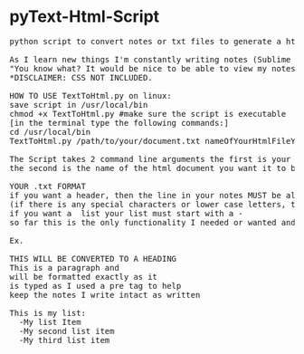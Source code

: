 # pyText-Html-Script
<pre>
python script to convert notes or txt files to generate a html file

As I learn new things I'm constantly writing notes (Sublime Text is my go to text editor) and I got the idea, 
"You know what? It would be nice to be able to view my notes in a better to read format" 
*DISCLAIMER: CSS NOT INCLUDED.

HOW TO USE TextToHtml.py on linux:
save script in /usr/local/bin
chmod +x TextToHtml.py #make sure the script is executable
[in the terminal type the following commands:]
cd /usr/local/bin
TextToHtml.py /path/to/your/document.txt nameOfYourHtmlFileYouWantToCreate.html

The Script takes 2 command line arguments the first is your path to the document you want to convert into html format, 
the second is the name of the html document you want it to be saved as

YOUR .txt FORMAT
if you want a header, then the line in your notes MUST be all uppercase letters 
(if there is any special characters or lower case letters, the regex I used will not convert it into a header)
if you want a  list your list must start with a -
so far this is the only functionality I needed or wanted and serves my purposes so far

Ex.

THIS WILL BE CONVERTED TO A HEADING
This is a paragraph and 
will be formatted exactly as it
is typed as I used a pre tag to help
keep the notes I write intact as written

This is my list:
  -My list Item
  -My second list item
  -My third list item

